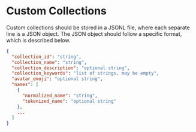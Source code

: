 # Custom Collections

Custom collections should be stored in a JSONL file, where each separate line is a JSON object. The JSON object should follow a specific format, which is described below.

```json
{
  "collection_id": "string",
  "collection_name": "string",
  "collection_description": "optional string",
  "collection_keywords": "list of strings, may be empty",
  "avatar_emoji": "optional string",
  "names": [
    {
      "normalized_name": "string",
      "tokenized_name": "optional string"
    },
    ...
  ]
}
```
